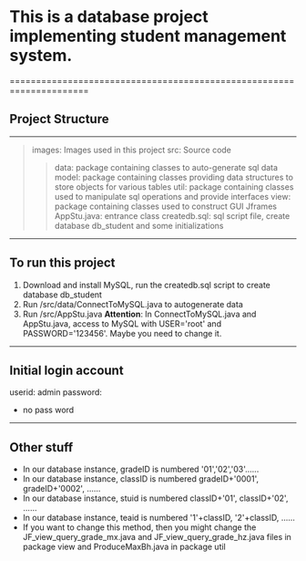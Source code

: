 # This is a database project implementing student management system.
=====================================================================
## Project Structure
---------------------------------------------------------------------
> images: Images used in this project
> src: Source code
>> data: package containing classes to auto-generate sql data
>> model: package containing classes providing data structures to store objects for various tables
>> util: package containing classes used to manipulate sql operations and provide interfaces
>> view: package containing classes used to construct GUI Jframes
>> AppStu.java: entrance class
> createdb.sql: sql script file, create database db_student and some initializations
----------------------------------------------------------------------
## To run this project
1. Download and install MySQL, run the createdb.sql script to create database db_student
2. Run /src/data/ConnectToMySQL.java to autogenerate data
3. Run /src/AppStu.java
__Attention__: 
In ConnectToMySQL.java and AppStu.java, access to MySQL with USER='root' and PASSWORD='123456'. Maybe you need to change it.
-----------------------------------------------------------------------
## Initial login account
userid: admin
password: 
* no pass word
-----------------------------------------------------------------------
## Other stuff
* In our database instance, gradeID is numbered '01','02','03'......
* In our database instance, classID is numbered gradeID+'0001', gradeID+'0002', ......
* In our database instance, stuid is numbered classID+'01', classID+'02', ......
* In our database instance, teaid is numbered '1'+classID, '2'+classID, ......
* If you want to change this method, then you might change the JF_view_query_grade_mx.java and JF_view_query_grade_hz.java files in package view and ProduceMaxBh.java in package util